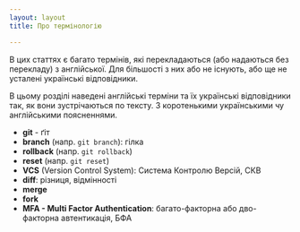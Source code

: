 ```yaml
---
layout: layout
title: Про термінологію

---
```


В цих статтях є багато термінів, які перекладаються (або надаються без перекладу) з англійської. Для більшості з них або не існують, або ще не усталені українські відповідники. 

В цьому розділі наведені англійські терміни та їх українські відповідники так, як вони зустрічаються по тексту. З коротенькими українськими чу англійськими поясненнями.

- **git** - ґіт
- **branch** (напр. `git branch`):  гілка
- **rollback** (напр. `git rollback`)
- **reset** (напр. `git reset`)
- **VCS** (Version Control System): Система Контролю Версій, СКВ
- **diff**: різниця, відмінності
- **merge**
- **fork**
- **MFA - Multi Factor Authentication**: багато-факторна або дво-факторна автентикація, БФА
